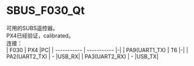# SBUS_F030_Qt
可用的SUBS遥控器。<br>
PX4已经验证，calibrated。<br>
连接：<br>
| F030        | PX4 |PC|
| ----------- | ----------- |-|
| PA9(UART1_TX)      | T6       |-|
| PA2(UART2_TX)   | -        |USB_RX|
| PA3(UART2_RX)   | -        |USB_TX|


